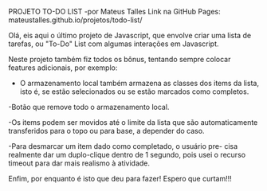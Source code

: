 PROJETO TO-DO LIST
-por Mateus Talles
Link na GitHub Pages: mateustalles.github.io/projetos/todo-list/

Olá, eis aqui o último projeto de Javascript, que envolve
criar uma lista de tarefas, ou "To-Do" List com algumas
interações em Javascript.

Neste projeto também fiz todos os bônus, tentando sempre 
colocar features adicionais, por exemplo:

- O armazenamento local também armazena as classes dos items
da lista, isto é, se estão selecionados ou se estão marcados
como completos.

-Botão que remove todo o armazenamento local.

-Os items podem ser movidos até o limite da lista que são
automaticamente transferidos para o topo ou para base, a
depender do caso.

-Para desmarcar um item dado como completado, o usuário pre-
cisa realmente dar um duplo-clique dentro de 1 segundo, pois
usei o recurso timeout para dar mais realismo à atividade.

Enfim, por enquanto é isto que deu para fazer! Espero que 
curtam!!!
